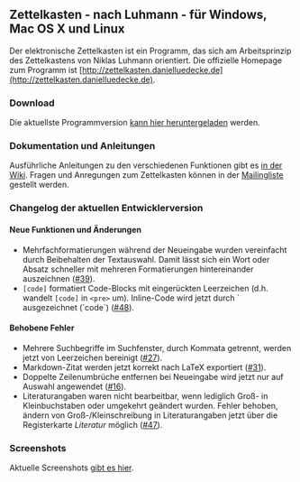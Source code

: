 Zettelkasten - nach Luhmann - für Windows, Mac OS X und Linux
------------------------------------------------------------------------------
Der elektronische Zettelkasten ist ein Programm, das sich am Arbeitsprinzip des Zettelkastens von Niklas Luhmann orientiert. Die offizielle Homepage zum Programm ist [http://zettelkasten.danielluedecke.de](http://zettelkasten.danielluedecke.de).

### Download
Die aktuellste Programmversion [kann hier heruntergeladen](http://zettelkasten.danielluedecke.de/download.php) werden.

### Dokumentation und Anleitungen
Ausführliche Anleitungen zu den verschiedenen Funktionen gibt es [in der Wiki](http://zettelkasten.danielluedecke.de/wiki/doku.php). Fragen und Anregungen zum Zettelkasten können in der [Mailingliste](https://de.groups.yahoo.com/neo/groups/zettelkasten/info) gestellt werden.

### Changelog der aktuellen Entwicklerversion

#### Neue Funktionen und Änderungen
* Mehrfachformatierungen während der Neueingabe wurden vereinfacht durch Beibehalten der Textauswahl. Damit lässt sich ein Wort oder Absatz schneller mit mehreren Formatierungen hintereinander auszeichnen ([#39](https://github.com/sjPlot/Zettelkasten/issues/39)).
* `[code]` formatiert Code-Blocks mit eingerückten Leerzeichen (d.h. wandelt `[code]` in `<pre>` um). Inline-Code wird jetzt durch \` ausgezeichnet (\`code\`) ([#48](https://github.com/sjPlot/Zettelkasten/issues/48)).

#### Behobene Fehler
* Mehrere Suchbegriffe im Suchfenster, durch Kommata getrennt, werden jetzt von Leerzeichen bereinigt ([#27](https://github.com/sjPlot/Zettelkasten/issues/27)).
* Markdown-Zitat werden jetzt korrekt nach LaTeX exportiert ([#31](https://github.com/sjPlot/Zettelkasten/issues/31)).
* Doppelte Zeilenumbrüche entfernen bei Neueingabe wird jetzt nur auf Auswahl angewendet ([#16](https://github.com/sjPlot/Zettelkasten/issues/16)).
* Literaturangaben waren nicht bearbeitbar, wenn lediglich Groß- in Kleinbuchstaben oder umgekehrt geändert wurden. Fehler behoben, ändern von Groß-/Kleinschreibung in Literaturangaben jetzt über die Registerkarte _Literatur_ möglich ([#47](https://github.com/sjPlot/Zettelkasten/issues/47)).

### Screenshots
Aktuelle Screenshots [gibt es hier](http://zettelkasten.danielluedecke.de/gallery.php).
